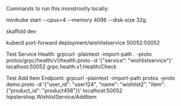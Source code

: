 Commands to run this monstrosity locally:

minikube start --cpus=4 --memory 4096 --disk-size 32g

skaffold dev

kubectl port-forward deployment/wishlistservice 50052:50052

Test Service Health:
grpcurl -plaintext -import-path . -proto protos/grpc/health/v1/health.proto -d '{"service": "wishlistservice"}' localhost:50052 grpc.health.v1.Health/Check

Test Add Item Endpoint:
grpcurl -plaintext -import-path protos -proto demo.proto -d '{"user_id": "user124", "name": "wishlist2", "item": {"product_id": "product456"}}' localhost:50052 hipstershop.WishlistService/AddItem